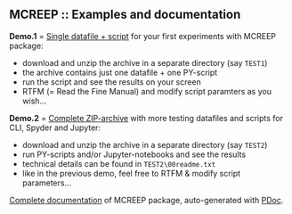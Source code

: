 MCREEP :: Examples and documentation
------------------------------------

**Demo.1** = [Single datafile + script](https://www.dropbox.com/sh/k5n9naymr8aggt9/AAAQM_Uhe_i0OKDqexzI3DEHa?dl=0)
for your first experiments with MCREEP package:

* download and unzip the archive in a separate directory (say `TEST1`) 
* the archive contains just one datafile + one PY-script
* run the script and see the results on your screen
* RTFM (= Read the Fine Manual) and modify script paramters as you wish...

**Demo.2** = [Complete ZIP-archive](https://www.dropbox.com/sh/k5n9naymr8aggt9/AAAQM_Uhe_i0OKDqexzI3DEHa?dl=0)
with more testing datafiles and scripts for CLI, Spyder and Jupyter:

* download and unzip the archive in a separate directory (say `TEST2`)
* run PY-scripts and/or Jupyter-notebooks and see the results
* technical details can be found in `TEST2\00readme.txt`
* like in the previous demo, feel free to RTFM & modify script parameters...

[Complete documentation](./pdoc.html/index.html) of MCREEP package,
auto-generated with [PDoc](https://pdoc.dev).
